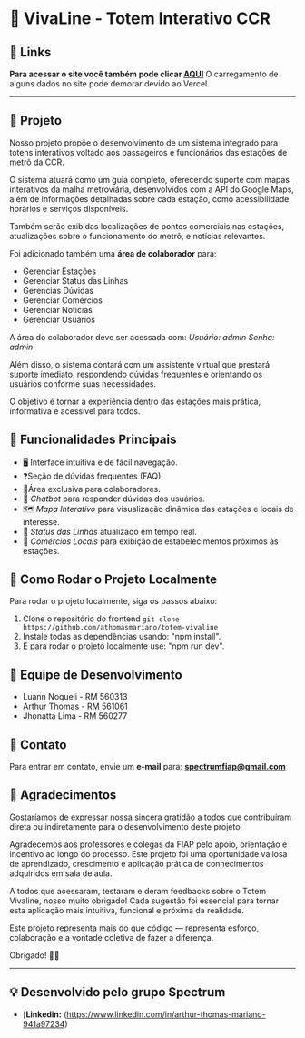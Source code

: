 # 🚄 VivaLine - Totem Interativo CCR

## 🔗 Links
**Para acessar o site você também pode clicar [AQUI](https://totem-vivaline.vercel.app/)**
O carregamento de alguns dados no site pode demorar devido ao Vercel.

---

## 📁 Projeto

Nosso projeto propõe o desenvolvimento de um sistema integrado para totens interativos voltado aos passageiros e funcionários das estações de metrô da CCR.

O sistema atuará como um guia completo, oferecendo suporte com mapas interativos da malha metroviária, desenvolvidos com a API do Google Maps, além de informações detalhadas sobre cada estação, como acessibilidade, horários e serviços disponíveis.

Também serão exibidas localizações de pontos comerciais nas estações, atualizações sobre o funcionamento do metrô, e notícias relevantes.

Foi adicionado também uma **área de colaborador** para:
- Gerenciar Estações
- Gerenciar Status das Linhas
- Gerencias Dúvidas
- Gerenciar Comércios
- Gerenciar Notícias
- Gerenciar Usuários

A área do colaborador deve ser acessada com:
*Usuário: admin*
*Senha: admin*

Além disso, o sistema contará com um assistente virtual que prestará suporte imediato, respondendo dúvidas frequentes e orientando os usuários conforme suas necessidades.

O objetivo é tornar a experiência dentro das estações mais prática, informativa e acessível para todos.



## 🌟 Funcionalidades Principais

- 🖥 Interface intuitiva e de fácil navegação.
- ❓Seção de dúvidas frequentes (FAQ).
- 👤Área exclusiva para colaboradores.
- 🤖 *Chatbot* para responder dúvidas dos usuários.
- 🗺️ *Mapa Interativo* para visualização dinâmica das estações e locais de interesse.
- 🚆 *Status das Linhas* atualizado em tempo real.
- 🏪 *Comércios Locais* para exibição de estabelecimentos próximos às estações.

## 🚀 Como Rodar o Projeto Localmente

Para rodar o projeto localmente, siga os passos abaixo:

1. Clone o repositório do frontend
```git clone https://github.com/athomasmariano/totem-vivaline```
2. Instale todas as dependências usando: "npm install".
3. E para rodar o projeto localmente use: "npm run dev".
   

## 👥 Equipe de Desenvolvimento
- Luann Noqueli - RM 560313
- Arthur Thomas - RM 561061
- Jhonatta Lima - RM 560277

## 💬 Contato
Para entrar em contato, envie um **e-mail** para: **spectrumfiap@gmail.com**


## 🙌 Agradecimentos
Gostaríamos de expressar nossa sincera gratidão a todos que contribuíram direta ou indiretamente para o desenvolvimento deste projeto.

Agradecemos aos professores e colegas da FIAP pelo apoio, orientação e incentivo ao longo do processo. Este projeto foi uma oportunidade valiosa de aprendizado, crescimento e aplicação prática de conhecimentos adquiridos em sala de aula.

A todos que acessaram, testaram e deram feedbacks sobre o Totem Vivaline, nosso muito obrigado! Cada sugestão foi essencial para tornar esta aplicação mais intuitiva, funcional e próxima da realidade.

Este projeto representa mais do que código — representa esforço, colaboração e a vontade coletiva de fazer a diferença.

Obrigado! 🚆💡

---

## 💡 **Desenvolvido pelo grupo Spectrum**
   - [**Linkedin:** (https://www.linkedin.com/in/arthur-thomas-mariano-941a97234)
